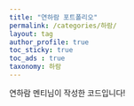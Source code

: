 ```yaml
---
title: "연하람 포트폴리오"
permalink: /categories/하람/
layout: tag
author_profile: true
toc_sticky: true
toc_ads : true
taxonomy: 하람
---
```


연하람 멘티님이 작성한 코드입니다!
